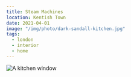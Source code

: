 ```yaml
---
title: Steam Machines
location: Kentish Town
date: 2021-04-01
image: "/img/photo/dark-sandall-kitchen.jpg"
tags:
  - london
  - interior
  - home
---
```


![A kitchen window](/img/photo/dark-sandall-kitchen.jpg)
